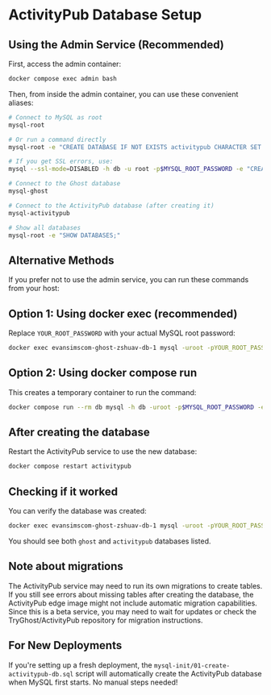 # ActivityPub Database Setup

## Using the Admin Service (Recommended)

First, access the admin container:

```bash
docker compose exec admin bash
```

Then, from inside the admin container, you can use these convenient aliases:

```bash
# Connect to MySQL as root
mysql-root

# Or run a command directly
mysql-root -e "CREATE DATABASE IF NOT EXISTS activitypub CHARACTER SET utf8mb4 COLLATE utf8mb4_unicode_ci; GRANT ALL PRIVILEGES ON activitypub.* TO 'ghost'@'%'; FLUSH PRIVILEGES;"

# If you get SSL errors, use:
mysql --ssl-mode=DISABLED -h db -u root -p$MYSQL_ROOT_PASSWORD -e "CREATE DATABASE IF NOT EXISTS activitypub CHARACTER SET utf8mb4 COLLATE utf8mb4_unicode_ci; GRANT ALL PRIVILEGES ON activitypub.* TO 'ghost'@'%'; FLUSH PRIVILEGES;"

# Connect to the Ghost database
mysql-ghost

# Connect to the ActivityPub database (after creating it)
mysql-activitypub

# Show all databases
mysql-root -e "SHOW DATABASES;"
```

## Alternative Methods

If you prefer not to use the admin service, you can run these commands from your host:

## Option 1: Using docker exec (recommended)

Replace `YOUR_ROOT_PASSWORD` with your actual MySQL root password:

```bash
docker exec evansimscom-ghost-zshuav-db-1 mysql -uroot -pYOUR_ROOT_PASSWORD -e "CREATE DATABASE IF NOT EXISTS activitypub CHARACTER SET utf8mb4 COLLATE utf8mb4_unicode_ci; GRANT ALL PRIVILEGES ON activitypub.* TO 'ghost'@'%'; FLUSH PRIVILEGES;"
```

## Option 2: Using docker compose run

This creates a temporary container to run the command:

```bash
docker compose run --rm db mysql -h db -uroot -p$MYSQL_ROOT_PASSWORD -e "CREATE DATABASE IF NOT EXISTS activitypub CHARACTER SET utf8mb4 COLLATE utf8mb4_unicode_ci; GRANT ALL PRIVILEGES ON activitypub.* TO 'ghost'@'%'; FLUSH PRIVILEGES;"
```

## After creating the database

Restart the ActivityPub service to use the new database:

```bash
docker compose restart activitypub
```

## Checking if it worked

You can verify the database was created:

```bash
docker exec evansimscom-ghost-zshuav-db-1 mysql -uroot -pYOUR_ROOT_PASSWORD -e "SHOW DATABASES;"
```

You should see both `ghost` and `activitypub` databases listed.

## Note about migrations

The ActivityPub service may need to run its own migrations to create tables. If you still see errors about missing tables after creating the database, the ActivityPub edge image might not include automatic migration capabilities. Since this is a beta service, you may need to wait for updates or check the TryGhost/ActivityPub repository for migration instructions.

## For New Deployments

If you're setting up a fresh deployment, the `mysql-init/01-create-activitypub-db.sql` script will automatically create the ActivityPub database when MySQL first starts. No manual steps needed!
